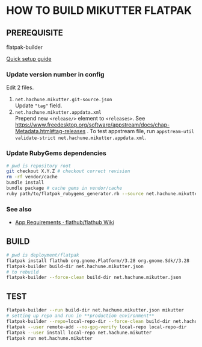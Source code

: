 HOW TO BUILD MIKUTTER FLATPAK
=============================
PREREQUISITE
------------
flatpak-builder

[Quick setup guide](https://flatpak.org/setup/)

### Update version number in config
Edit 2 files.

1. `net.hachune.mikutter.git-source.json`  
   Update `"tag"` field.
2. `net.hachune.mikutter.appdata.xml`  
   Prepend new `<release/>` element to `<releases>`. See https://www.freedesktop.org/software/appstream/docs/chap-Metadata.html#tag-releases . To test appstream file, run `appstream-util validate-strict net.hachune.mikutter.appdata.xml`.

### Update RubyGems dependencies
```bash
# pwd is repository root
git checkout X.Y.Z # checkout correct revision
rm -rf vendor/cache
bundle install
bundle package # cache gems in vendor/cache
ruby path/to/flatpak_rubygems_generator.rb --source net.hachune.mikutter.git-source.json -o net.hachune.mikutter.rubygems-module.json # update json
```

### See also
- [App Requirements · flathub/flathub Wiki](https://github.com/flathub/flathub/wiki/App-Requirements)

BUILD
-----
```bash
# pwd is deployment/flatpak
flatpak install flathub org.gnome.Platform//3.28 org.gnome.Sdk//3.28
flatpak-builder build-dir net.hachune.mikutter.json
# to rebuild
flatpak-builder --force-clean build-dir net.hachune.mikutter.json
```

TEST
----
```bash
flatpak-builder --run build-dir net.hachune.mikutter.json mikutter
# setting up repo and run in **production environment**
flatpak-builder --repo=local-repo-dir --force-clean build-dir net.hachune.mikutter.json
flatpak --user remote-add --no-gpg-verify local-repo local-repo-dir
flatpak --user install local-repo net.hachune.mikutter
flatpak run net.hachune.mikutter
```
